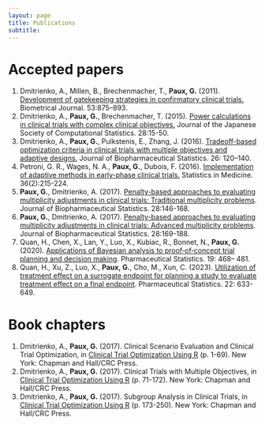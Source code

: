 ```yaml
---
layout: page
title: Publications
subtitle: 
---
```


# Accepted papers

1. Dmitrienko, A., Millen, B., Brechenmacher, T., **Paux, G.** (2011). [Development of gatekeeping strategies in confirmatory clinical trials.](http://onlinelibrary.wiley.com/doi/10.1002/bimj.201100036/abstract) Biometrical Journal. 53:875–893.
2. Dmitrienko, A., **Paux, G.**, Brechenmacher, T. (2015). [Power calculations in clinical trials with complex clinical objectives.](https://www.jstage.jst.go.jp/article/jjscs/28/1/28_1411001_213/_article) Journal of the Japanese Society of Computational Statistics. 28:15-50.
3. Dmitrienko, A., **Paux, G.**, Pulkstenis, E., Zhang, J. (2016). [Tradeoff-based optimization criteria in clinical trials with multiple objectives and adaptive designs.](http://www.tandfonline.com/doi/full/10.1080/10543406.2015.1092032#.VhK2-3rtmko) Journal of Biopharmaceutical Statistics. 26: 120–140.
4. Petroni, G. R., Wages, N. A., **Paux, G.**, Dubois, F. (2016). [Implementation of adaptive methods in early-phase clinical trials.](http://onlinelibrary.wiley.com/doi/10.1002/sim.6910/abstract;jsessionid=5DBE14306272E9EBA80197EA0FE16FD3.f02t03) Statistics in Medicine. 36(2):215-224.
5. **Paux, G.**, Dmitrienko, A. (2017). [Penalty-based approaches to evaluating multiplicity adjustments in clinical trials: Traditional multiplicity problems](http://www.tandfonline.com/doi/full/10.1080/10543406.2017.1397010). Journal of Biopharmaceutical Statistics. 28:146-168.
6. **Paux, G.**, Dmitrienko, A. (2017). [Penalty-based approaches to evaluating multiplicity adjustments in clinical trials: Advanced multiplicity problems](http://www.tandfonline.com/doi/full/10.1080/10543406.2017.1397011). Journal of Biopharmaceutical Statistics. 28:169-188.
7. Quan, H., Chen, X., Lan, Y., Luo, X., Kubiac, R., Bonnet, N., **Paux, G.** (2020). [Applications of Bayesian analysis to proof‐of‐concept trial planning and decision making](https://onlinelibrary.wiley.com/doi/abs/10.1002/pst.1985). Pharmaceutical Statistics. 19: 468– 481.
8. Quan, H., Xu, Z., Luo, X., **Paux, G.**, Cho, M., Xun, C. (2023). [Utilization of treatment effect on a surrogate endpoint for planning a study to evaluate treatment effect on a final endpoint](https://onlinelibrary.wiley.com/doi/10.1002/pst.2298). Pharmaceutical Statistics. 22: 633-649.

# Book chapters

1. Dmitrienko, A., **Paux, G.** (2017). Clinical Scenario Evaluation and Clinical Trial Optimization, in [Clinical Trial Optimization Using R](https://www.routledge.com/Clinical-Trial-Optimization-Using-R/Dmitrienko-Pulkstenis/p/book/9780367261252) (p. 1-69). New York: Chapman and Hall/CRC Press.
2. Dmitrienko, A., **Paux, G.** (2017). Clinical Trials with Multiple Objectives, in [Clinical Trial Optimization Using R](https://www.routledge.com/Clinical-Trial-Optimization-Using-R/Dmitrienko-Pulkstenis/p/book/9780367261252) (p. 71-172). New York: Chapman and Hall/CRC Press.
3. Dmitrienko, A., **Paux, G.** (2017). Subgroup Analysis in Clinical Trials, in [Clinical Trial Optimization Using R](https://www.routledge.com/Clinical-Trial-Optimization-Using-R/Dmitrienko-Pulkstenis/p/book/9780367261252) (p. 173-250). New York: Chapman and Hall/CRC Press.

